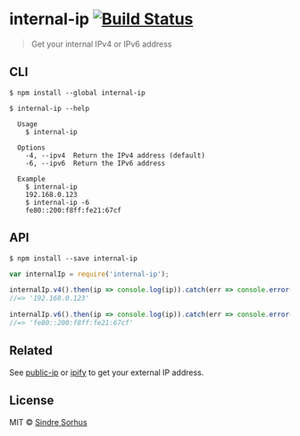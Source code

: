 # internal-ip [![Build Status](https://travis-ci.org/sindresorhus/internal-ip.svg?branch=master)](https://travis-ci.org/sindresorhus/internal-ip)

> Get your internal IPv4 or IPv6 address


## CLI

```
$ npm install --global internal-ip
```

```
$ internal-ip --help

  Usage
    $ internal-ip

  Options
    -4, --ipv4  Return the IPv4 address (default)
    -6, --ipv6  Return the IPv6 address

  Example
    $ internal-ip
    192.168.0.123
    $ internal-ip -6
    fe80::200:f8ff:fe21:67cf
```


## API

```
$ npm install --save internal-ip
```

```js
var internalIp = require('internal-ip');

internalIp.v4().then(ip => console.log(ip)).catch(err => console.error(err));
//=> '192.168.0.123'

internalIp.v6().then(ip => console.log(ip)).catch(err => console.error(err));
//=> 'fe80::200:f8ff:fe21:67cf'
```


## Related

See [public-ip](https://github.com/sindresorhus/public-ip) or [ipify](https://github.com/sindresorhus/ipify) to get your external IP address.


## License

MIT © [Sindre Sorhus](http://sindresorhus.com)
